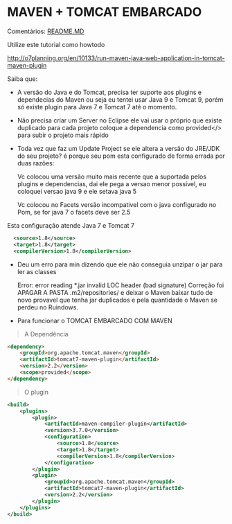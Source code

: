 # MAVEN + TOMCAT EMBARCADO


Comentários: [README.MD](https://guides.github.com/features/mastering-markdown/)

Utilize este tutorial como howtodo

http://o7planning.org/en/10133/run-maven-java-web-application-in-tomcat-maven-plugin

Saiba que:
* A versão do Java e do Tomcat, precisa ter suporte aos plugins e dependecias do Maven
ou seja eu tentei usar Java 9 e Tomcat 9, porém só existe plugin para Java 7 e Tomcat 7 até o momento.

* Não precisa criar um Server no Eclipse ele vai usar o próprio que existe duplicado para cada projeto
coloque a dependencia como <scope>provided</> para subir o projeto mais rápido

* Toda vez que faz um Update Project se ele altera a versão do JRE/JDK do seu projeto?
é porque seu pom esta configurado de forma errada por duas razões:

	Vc colocou uma versão muito mais recente que a suportada pelos plugins e dependencias, dai ele pega 
	a versao menor possível, eu coloquei versao java 9 e ele setava java 5

	Vc colocou no Facets versão incompativel com o java configurado no Pom, 
	se for java 7 o facets deve ser 2.5

Esta configuração atende Java 7 e Tomcat 7
```xml
  <source>1.8</source>
  <target>1.8</target>
  <compilerVersion>1.8</compilerVersion>
```

* Deu um erro para min dizendo que ele não conseguia unzipar o jar para ler as classes

	Error: error reading *.jar invalid LOC header (bad signature)
	Correção foi APAGAR A PASTA .m2/repositories/ e deixar o Maven baixar tudo de novo
	provavel que tenha jar duplicados e pela quantidade o Maven se perdeu no Ruindows.
	
* Para funcionar o TOMCAT EMBARCADO COM MAVEN
> A Dependência
```html
<dependency>
	<groupId>org.apache.tomcat.maven</groupId>
	<artifactId>tomcat7-maven-plugin</artifactId>
	<version>2.2</version>
	<scope>provided</scope>
</dependency>
```
> O plugin
```xml
<build>
	<plugins>
		<plugin>
			<artifactId>maven-compiler-plugin</artifactId>
			<version>3.7.0</version>
			<configuration>
				<source>1.8</source>
				<target>1.8</target>
				<compilerVersion>1.8</compilerVersion>
			</configuration>
		</plugin>
		<plugin>
			<groupId>org.apache.tomcat.maven</groupId>
			<artifactId>tomcat7-maven-plugin</artifactId>
			<version>2.2</version>
		</plugin>
	</plugins>
</build>
```





